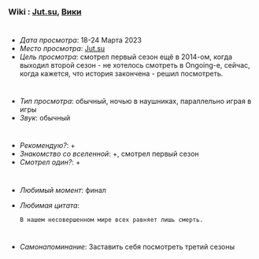 ### Wiki : [Jut.su](https://jut.su/tokushu/), [Вики]([https://ru.wikipedia.org/wiki/Dr._Stone](https://ru.wikipedia.org/wiki/%D0%A2%D0%BE%D0%BA%D0%B8%D0%B9%D1%81%D0%BA%D0%B8%D0%B9_%D0%B3%D1%83%D0%BB%D1%8C))

#

* *Дата просмотра*: 18-24 Марта 2023
* *Место просмотра*: [Jut.su]([https://animego.org/anime/doktor-stoun-kamennye-voyny-i1698](https://jut.su/tokushu/))
* *Цель просмотра*: смотрел первый сезон ещё в 2014-ом, когда выходил второй сезон - не хотелось смотреть в Ongoing-е, сейчас, когда кажется, что история закончена - решил посмотреть.

#

* *Тип просмотра*: обычный, ночью в наушниках, параллельно играя в игры
* *Звук*: обычный

#
* *Рекомендую?*: +
* *Знакомство со вселенной*: +, смотрел первый сезон
* *Смотрел один?*: +

#
* *Любимый момент*: финал
* *Любимая цитата*: 

    ```
    В нашем несовершенном мире всех равняет лишь смерть.
    ```
#
* *Самонапоминание*: Заставить себя посмотреть третий сезоны
#

